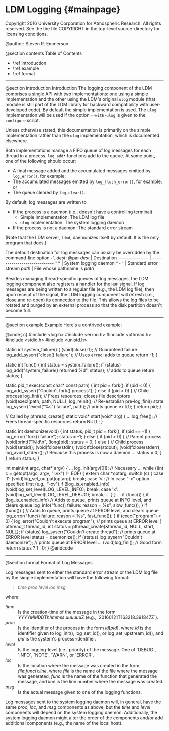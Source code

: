 LDM Logging             {#mainpage}
===========

Copyright 2016 University Corporation for Atmospheric Research. All rights
reserved. See the the file COPYRIGHT in the top-level source-directory for
licensing conditions.

@author: Steven R. Emmerson

@section contents Table of Contents
- \ref introduction
- \ref example
- \ref format

<hr>

@section introduction Introduction
The logging component of the LDM comprises a single API
with two implementations: one using a simple implementation and the other
using the LDM's original `ulog` module (that module is still part of the LDM
library for backward compatibility with user-developed code). By default the
simple implementation is used. The `ulog` implementation will be used if the
option `--with-ulog` is given to the `configure` script.

Unless otherwise stated, this documentation is primarily on the simple
implementation rather than the `ulog` implementation, which is documented
elsewhere.

Both implementations manage a FIFO queue of log messages for each thread in a
process. `log_add*` functions add to the queue. At some point, one of the
following should occur:
  - A final message added and the accumulated messages emitted by
    `log_error()`, for example;
  - The accumulated messages emitted by `log_flush_error()`, for example;
    or
  - The queue cleared by `log_clear()`.

By default, log messages are written to
  - If the process is a daemon (i.e., doesn't have a controlling terminal)
    - Simple Implementation: The LDM log file
    - `ulog` implementation: The system logging daemon
  - If the process is not a daemon: The standard error stream

(Note that the LDM server, `ldmd`, daemonizes itself by default. It is the
only program that does.)

The default destination for log messages can usually be overridden by the
command-line option `-l` _dest_:
@par
<em>dest</em>   | Destination
--------------- | -----------------------------
<tt>""</tt>     | System logging daemon
<tt>"-"</tt>    | Standard error stream
<em>path</em>   | File whose pathname is _path_

Besides managing thread-specific queues of log messages, the LDM logging
component also registers a handler for the `HUP` signal. If log messages are
being written to a regular file (e.g., the LDM log file), then upon receipt of
the signal, the LDM logging component will refresh (i.e., close and re-open) its
connection to the file. This allows the log files to be rotated and purged by an
external process so that the disk partition doesn't become full.

---------------

@section example Example
Here's a contrived example:

@code{.c}
#include <log.h>
#include <errno.h>
#include <pthread.h>
#include <stdio.h>
#include <unistd.h>

static int system_failure()
{
    (void)close(-1); // Guaranteed failure
    log_add_syserr("close() failure"); // Uses `errno`; adds to queue
    return -1;
}

static int func()
{
    int status = system_failure();
    if (status)
        log_add("system_failure() returned %d", status); // adds to queue
    return status;
}

static pid_t exec(const char* const path)
{
    int pid = fork();
    if (pid < 0) {
        log_add_syserr("Couldn't fork() process");
    }
    else if (pid > 0) {
        // Child process
        log_fini(); // Frees resources; closes file descriptors
        (void)execl(path, path, NULL);
        log_reinit(); // Re-establish pre-log_fini() state
        log_syserr("execl(\"%s\") failure", path); // prints queue
        exit(1);
    }
    return pid;
}

// Called by pthread_create()
static void* start(void* arg)
{
    ...
    log_free(); // Frees thread-specific resources
    return NULL;
}

static int daemonize(void)
{
    int   status;
    pid_t pid = fork();
    if (pid == -1) {
        log_error("fork() failure");
        status = -1;
    }
    else {
        if (pid > 0) {
            // Parent process
            (void)printf("%ld\n", (long)pid);
            status = 0;
        }
        else {
            // Child process
            (void)setsid();
            (void)fclose(stdin);
            (void)fclose(stdout);
            (void)fclose(stderr);
            log_avoid_stderr(); // Because this process is now a daemon
            ...
            status = 0;
        }
    }
    return status;
}

int main(int argc, char* argv)
{
    ...
    log_init(argv[0]); // Necessary
    ...
    while ((int c = getopt(argc, argv, "l:vx") != EOF) {
        extern char *optarg;
        switch (c) {
            case 'l':
                 (void)log_set_output(optarg);
                 break;
            case 'v':
                 // In case "-x" option specified first (e.g., "-xv")
                 if (!log_is_enabled_info)
                     (void)log_set_level(LOG_LEVEL_INFO);
                 break;
            case 'x':
                 (void)log_set_level(LOG_LEVEL_DEBUG);
                 break;
            ...
        }
    }
    ...
    if (func()) {
        if (log_is_enabled_info)
            // Adds to queue, prints queue at INFO level, and clears queue
            log_info("func() failure: reason = %s", slow_func());
    }
    if (func()) {
        // Adds to queue, prints queue at ERROR level, and clears queue
        log_error("func() failure: reason = %s", fast_func());
    }
    if (exec("program") < 0) {
        log_error("Couldn't execute program"); // prints queue at ERROR level
    }
    pthread_t thread_id;
    int       status = pthread_create(&thread_id, NULL, start, NULL);
    if (status)
        log_syserr("Couldn't create thread"); // prints queue at ERROR level
    status = daemonize();
    if (status)
        log_syserr("Couldn't daemonize"); // prints queue at ERROR level
    ...
    (void)log_fini(); // Good form
    return status ? 1 : 0;
}
@endcode

<hr>

@section format Format of Log Messages

Log messages sent to either the standard error stream or the LDM log file by
the simple implementation will have the following format:

> _time_ _proc_ _level_ _loc_ _msg_

where:
<dl>
<dt><em>time</em> <dd>Is the creation-time of the message in the form
    <em>YYYYMMDD</em>T<em>hhmmss</em>.<em>uuuuuu</em>Z
    (e.g., `20160121T163218.391847Z`).
<dt><em>proc</em> <dd>Is the identifier of the process in the form
    <em>id</em>[<em>pid</em>], where <em>id</em> is the identifier given to
    log_init(), log_set_id(), or log_set_upstream_id(), and <em>pid</em> is the
    system's process-identifier.
<dt><em>level</em> <dd>Is the logging-level (i.e., priority) of the message. One
    of `DEBUG`, `INFO`, `NOTE`, `WARN`, or `ERROR`.
<dt><em>loc</em> <dd>Is the location where the message was created in the form
    <em>file</em>:<em>func</em>():<em>line</em>, where <em>file</em> is the name
    of the file where the message was generated, <em>func</em> is the name of
    the function that generated the message, and <em>line</em> is the line
    number where the message was created.
<dt><em>msg</em></dt>  <dd>Is the actual message given to one of the logging
    functions.</dd>
</dl>

Log messages sent to the system logging daemon will, in general, have the same
_proc_, _loc_, and _msg_ components as above, but the _time_ and _level_ 
components will depend on the system logging daemon. Additionally, the system
logging daemon might alter the order of the components and/or add additional
components (e.g., the name of the local host).
